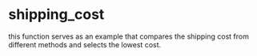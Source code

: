 # shipping_cost
this function serves as an example that compares the shipping cost from different methods and selects the lowest cost.
